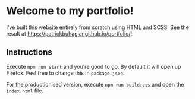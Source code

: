 # Welcome to my portfolio!
I've built this website entirely from scratch using HTML and SCSS. See the result at https://patrickbuhagiar.github.io/portfolio/!.
## Instructions
Execute `npm run start` and you're good to go. By default it will open up Firefox. Feel free to change this in  `package.json`. 

For the productionised version, execute `npm run build:css` and open the `index.html` file.


